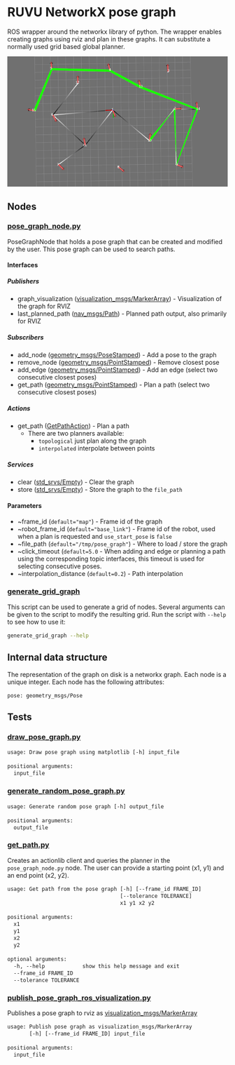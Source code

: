 # RUVU NetworkX pose graph

ROS wrapper around the networkx library of python. The wrapper enables creating graphs using rviz and plan in these graphs. It can substitute a normally used grid based global planner.

![Preview](doc/preview.png)

## Nodes

### [pose_graph_node.py](scripts/pose_graph_node.py)

PoseGraphNode that holds a pose graph that can be created and modified by the user. This pose graph can be used to search paths.

#### Interfaces

##### Publishers

- graph_visualization ([visualization_msgs/MarkerArray](http://docs.ros.org/api/visualization_msgs/html/msg/MarkerArray.html)) - Visualization of the graph for RVIZ
- last_planned_path ([nav_msgs/Path](http://docs.ros.org/api/nav_msgs/html/msg/Path.html)) - Planned path output, also primarily for RVIZ

##### Subscribers

- add_node ([geometry_msgs/PoseStamped](http://docs.ros.org/api/geometry_msgs/html/msg/PoseStamped.html)) - Add a pose to the graph
- remove_node ([geometry_msgs/PointStamped](http://docs.ros.org/api/geometry_msgs/html/msg/PointStamped.html)) - Remove closest pose
- add_edge ([geometry_msgs/PointStamped](http://docs.ros.org/api/geometry_msgs/html/msg/PointStamped.html)) - Add an edge (select two consecutive closest poses)
- get_path ([geometry_msgs/PointStamped](http://docs.ros.org/api/geometry_msgs/html/msg/PointStamped.html)) - Plan a path (select two consecutive closest poses)

##### Actions
- get_path ([GetPathAction](https://github.com/magazino/move_base_flex/blob/master/mbf_msgs/action/GetPath.action)) - Plan a path
  * There are two planners available:
    - `topological` just plan along the graph
    - `interpolated` interpolate between points

##### Services

- clear ([std_srvs/Empty](http://docs.ros.org/api/std_srvs/html/msg/Empty.html)) - Clear the graph
- store ([std_srvs/Empty](http://docs.ros.org/api/std_srvs/html/msg/Empty.html)) - Store the graph to the `file_path`

#### Parameters

- ~frame_id (`default="map"`) - Frame id of the graph
- ~robot_frame_id (`default="base_link"`) - Frame id of the robot, used when a plan is requested and `use_start_pose` is `false`
- ~file_path (`default="/tmp/pose_graph"`) - Where to load / store the graph
- ~click_timeout (`default=5.0` - When adding and edge or planning a path using the corresponding topic interfaces, this timeout is used for selecting consecutive poses.
- ~interpolation_distance (`default=0.2`) - Path interpolation

### [generate_grid_graph](scripts/generate_grid_graph)
This script can be used to generate a grid of nodes. Several arguments can be given to the script to modify the resulting grid. Run the script with `--help` to see how to use it:
```bash
generate_grid_graph --help
```

## Internal data structure
The representation of the graph on disk is a networkx graph. Each node is a unique integer. Each node has the following attributes:
```
pose: geometry_msgs/Pose
```

## Tests

### [draw_pose_graph.py](test/draw_pose_graph.py)
```
usage: Draw pose graph using matplotlib [-h] input_file

positional arguments:
  input_file
```

### [generate_random_pose_graph.py](test/generate_random_pose_graph.py)
```
usage: Generate random pose graph [-h] output_file

positional arguments:
  output_file
```

### [get_path.py](test/get_path.py)
Creates an actionlib client and queries the planner in the `pose_graph_node.py` node. The user can provide a starting point (x1, y1) and an end point (x2, y2).
```
usage: Get path from the pose graph [-h] [--frame_id FRAME_ID]
                                    [--tolerance TOLERANCE]
                                    x1 y1 x2 y2

positional arguments:
  x1
  y1
  x2
  y2

optional arguments:
  -h, --help            show this help message and exit
  --frame_id FRAME_ID
  --tolerance TOLERANCE
```

### [publish_pose_graph_ros_visualization.py](test/publish_pose_graph_ros_visualization.py)
Publishes a pose graph to rviz as [visualization_msgs/MarkerArray](http://docs.ros.org/api/visualization_msgs/html/msg/MarkerArray.html)
```
usage: Publish pose graph as visualization_msgs/MarkerArray
       [-h] [--frame_id FRAME_ID] input_file

positional arguments:
  input_file
```
